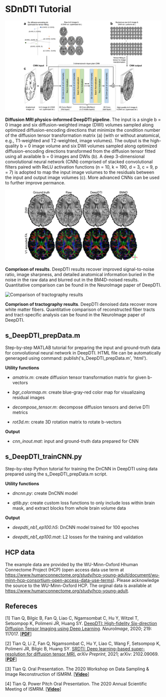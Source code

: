 # SDnDTI Tutorial

![DeepDTI Pipeline](https://github.com/qiyuantian/DeepDTI/blob/main/pipeline.png)

**Diffusion MRI physics-informed DeepDTI pipeline**. The input is a single b = 0 image and six diffusion-weighted image (DWI) volumes sampled along optimized diffusion-encoding directions that minimize the condition number of the diffusion tensor transformation matrix (a) (with or without anatomical, e.g., T1-weighted and T2-weighted, image volumes). The output is the high-quality b = 0 image volume and six DWI volumes sampled along optimized diffusion-encoding directions transformed from the diffusion tensor fitted using all available b = 0 images and DWIs (b). A deep 3-dimensional convolutional neural network (CNN) comprised of stacked convolutional filters paired with ReLU activation functions (n = 10, k = 190, d = 3, c = 9, p = 7) is adopted to map the input image volumes to the residuals between the input and output image volumes (c). More advanced CNNs can be used to further improve permance.


![Comparison of results](https://github.com/qiyuantian/DeepDTI/blob/main/dwi_v1fa.png)

**Comprison of results**. DeepDTI results recover improved signal-to-noise ratio, image sharpness, and detailed anatomical information buried in the noise in the raw data and blurred out in the BM4D-noised results. Quantitative comparison can be found in the NeuroImage paper of DeepDTI.

![Comparison of tractography results](https://github.com/qiyuantian/DeepDTI/blob/main/tracks.png)

**Comprison of tractography results**. DeepDTI denoised data recover more white matter fibers. Quantitative comparison of reconstructed fiber tracts and tract-specific analysis can be found in the NeuroImage paper of DeepDTI.

## s_DeepDTI_prepData.m

Step-by-step MATLAB tutorial for preparing the input and ground-truth data for convolutional neural network in DeepDTI. HTML file can be automatically generaged using command: publish('s_DeepDTI_prepData.m', 'html').

**Utility functions**

- *amatrix.m*: create diffusion tensor transformation matrix for given b-vectors

- *bgr_colormap.m*: create blue-gray-red color map for visualizaing residual images

- *decompose_tensor.m*: decompose diffusion tensors and derive DTI metrics

- *rot3d.m*: create 3D rotation matrix to rotate b-vectors

**Output**

- *cnn_inout.mat*: input and ground-truth data prepared for CNN


## s_DeepDTI_trainCNN.py

Step-by-step Python tutorial for training the DnCNN in DeepDTI using data prepared using the s_DeepDTI_prepData.m script.

**Utility functions**

- *dncnn.py*: create DnCNN model

- *qtlib.py*: create custom loss functions to only include loss within brain mask, and extract blocks from whole brain volume data

**Output**

- *deepdti_nb1_ep100.h5*: DnCNN model trained for 100 epoches

- *deepdti_nb1_ep100.mat*: L2 losses for the training and validation


## **HCP data**

The example data are provided by the WU-Minn-Oxford Hhuman Connectome Project (HCP) (open access data use term at https://www.humanconnectome.org/study/hcp-young-adult/document/wu-minn-hcp-consortium-open-access-data-use-terms). Please acknowledge the source to the WU-Minn-Oxford HCP. The orginal data is available at https://www.humanconnectome.org/study/hcp-young-adult.

## **Refereces**

[1] Tian Q, Bilgic B, Fan Q, Liao C, Ngamsombat C, Hu Y, Witzel T, Setsompop K, Polimeni JR, Huang SY. [DeepDTI: High-fidelity Six-direction Diffusion Tensor Imaging using Deep Learning](https://www.sciencedirect.com/science/article/pii/S1053811920305036). *NeuroImage*, 2020; 219: 117017. [[**PDF**](https://reader.elsevier.com/reader/sd/pii/S1053811920305036?token=418648B5CF156F19FAA40EE9D65EFC87A6246FEAE675E1DBFD4B5517C0D512AD45F7891771E63DEC3D071E084A79F89E&originRegion=us-east-1&originCreation=20210627174144)]

[2] Tian Q, Li Z, Fan Q, Ngamsombat C, Hu Y, Liao C, Wang F, Setsompop K, Polimeni JR, Bilgic B, Huang SY. [SRDTI: Deep learning-based super-resolution for diffusion tensor MRI.](https://arxiv.org/abs/2102.09069) *arXiv Preprint*, 2021; arXiv: 2102.09069. [[**PDF**](https://arxiv.org/pdf/2102.09069.pdf)]

[3] Tian Q. Oral Presentation. The 2020 Workshop on Data Sampling & Image Reconstruction of ISMRM. [[**Video**](https://www.ismrm.org/workshops/2020/Data/)]

[4] Tian Q. Power Pitch Oral Presentation. The 2020 Annual Scientific Meeting of ISMRM. [[**Video**](https://cds.ismrm.org/protected/20MPresentations/videos/dcvz/0969.htm)]


